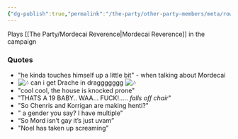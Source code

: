 ```yaml
---
{"dg-publish":true,"permalink":"/the-party/other-party-members/meta/rowan-hales/","tags":["Player"],"updated":"2025-06-10T19:04:48.833+01:00"}
---
```


Plays [[The Party/Mordecai Reverence\|Mordecai Reverence]] in the campaign 

### Quotes
- "he kinda touches himself up a little bit" - when talking about Mordecai
- ![🎶](https://discord.com/assets/fb0d23dc5b2cb6c0.svg) can i get Drache in draggggggg ![🎶](https://discord.com/assets/fb0d23dc5b2cb6c0.svg)
- "cool cool, the house is knocked prone"
- "THATS A 19 BABY.. WAA... FUCK!..... _falls off chair_"
- "So Chenris and Korrigan are making henti?"
- " a gender you say? I have multiple"
- “So Mord isn’t gay it’s just uvam”
- "Noel has taken up screaming"